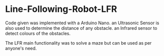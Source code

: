 # Line-Following-Robot-LFR

Code given was implemented with a Arduino Nano. 
an Ultrasonic Sensor is also used to determine the distance of any obstacle.
an Infrared sensor to detect colours of the obstacles. 

The LFR main functionality was to solve a maze but can be used as per anyone's need.
